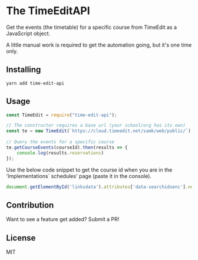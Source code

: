 # The TimeEditAPI

Get the events (the timetable) for a specific course from TimeEdit as a JavaScript object.

A little manual work is required to get the automation going, but it's one time only.

## Installing

```shell
yarn add time-edit-api
```

## Usage

```javascript
const TimeEdit = require("time-edit-api");

// The constructor requires a base url (your school/org has its own)
const te = new TimeEdit(`https://cloud.timeedit.net/samk/web/public/`);
  
// Query the events for a specific course
te.getCourseEvents(courseId).then(results => {
    console.log(results.reservations)
});
```


Use the below code snippet to get the course id when you are in the 'Implementations´ schedules' page (paste it in the console).

```javascript
document.getElementById('linksdata').attributes['data-searchidsenc'].nodeValue
```


## Contribution

Want to see a feature get added? Submit a PR!

## License

MIT